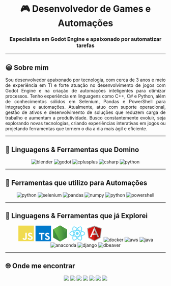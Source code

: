 <h1 align="center">🎮 Desenvolvedor de Games e Automações</h1>
<h3 align="center">Especialista em <b>Godot Engine</b> e apaixonado por automatizar tarefas</h3>

---

## 😀 Sobre mim
<p align="justify">
Sou desenvolvedor apaixonado por tecnologia, com cerca de 3 anos e meio de experiência em TI e forte atuação no desenvolvimento de jogos com Godot Engine e na criação de automações inteligentes para otimizar processos. Tenho experiência em linguagens como C++, C# e Python, além de conhecimentos sólidos em Selenium, Pandas e PowerShell para integrações e automações. Atualmente, atuo com suporte operacional, gestão de ativos e desenvolvimento de soluções que reduzem carga de trabalho e aumentam a produtividade. Busco constantemente evoluir, seja explorando novas tecnologias, criando experiências interativas em jogos ou projetando ferramentas que tornem o dia a dia mais ágil e eficiente.
</p>

---

## 🚀 Linguagens & Ferramentas que Domino
<p align="center">
  <img alt="blender" height="50" src="https://cdn.jsdelivr.net/gh/devicons/devicon@latest/icons/blender/blender-original.svg"/>
  <img alt="godot" height="50" src="https://cdn.jsdelivr.net/gh/devicons/devicon@latest/icons/godot/godot-original.svg"/>
  <img alt="cplusplus" height="50" src="https://cdn.jsdelivr.net/gh/devicons/devicon@latest/icons/cplusplus/cplusplus-original.svg">
  <img alt="csharp" height="50" src="https://cdn.jsdelivr.net/gh/devicons/devicon@latest/icons/csharp/csharp-original.svg"/>
  <img alt="python" height="50" src="https://cdn.jsdelivr.net/gh/devicons/devicon@latest/icons/python/python-original.svg"/>
</p>

---

## 🤖 Ferramentas que utilizo para Automações
<p align="center">
  <img alt="python" height="50" src="https://cdn.jsdelivr.net/gh/devicons/devicon@latest/icons/python/python-original.svg"/>
  <img alt="selenium" height="50" src="https://cdn.jsdelivr.net/gh/devicons/devicon@latest/icons/selenium/selenium-original.svg"/>
  <img alt="pandas" height="50" src="https://cdn.jsdelivr.net/gh/devicons/devicon@latest/icons/pandas/pandas-original.svg">
  <img alt="numpy" height="50" src="https://cdn.jsdelivr.net/gh/devicons/devicon@latest/icons/numpy/numpy-original.svg"/>
  <img alt="python" height="50" src="https://cdn.jsdelivr.net/gh/devicons/devicon@latest/icons/visualbasic/visualbasic-original.svg"/>
  <img alt="powershell" height="50" src="https://cdn.jsdelivr.net/gh/devicons/devicon@latest/icons/powershell/powershell-original.svg"/>
</p>

---

## 🌱 Linguagens & Ferramentas que já Explorei
<p align="center">
  <img alt="js" height="50" src="https://raw.githubusercontent.com/devicons/devicon/master/icons/javascript/javascript-plain.svg">
  <img alt="ts" height="50" src="https://raw.githubusercontent.com/devicons/devicon/master/icons/typescript/typescript-plain.svg">
  <img alt="nodejs" height="50" src="https://raw.githubusercontent.com/devicons/devicon/master/icons/nodejs/nodejs-original.svg">
  <img alt="react" height="50" src="https://raw.githubusercontent.com/devicons/devicon/master/icons/react/react-original.svg">
  <img alt="angular" height="50" src="https://raw.githubusercontent.com/devicons/devicon/master/icons/angularjs/angularjs-original.svg">
  <img alt="docker" height="50" src="https://cdn.jsdelivr.net/gh/devicons/devicon@latest/icons/docker/docker-original.svg"/>
  <img alt="aws" height="50" src="https://cdn.jsdelivr.net/gh/devicons/devicon@latest/icons/amazonwebservices/amazonwebservices-original-wordmark.svg"/>
  <img alt="java" height="50" src="https://cdn.jsdelivr.net/gh/devicons/devicon@latest/icons/java/java-original.svg"/>
  <img alt="anaconda" height="50" src="https://cdn.jsdelivr.net/gh/devicons/devicon@latest/icons/anaconda/anaconda-original.svg"/>
  <img alt="django" height="50" src="https://cdn.jsdelivr.net/gh/devicons/devicon@latest/icons/django/django-plain.svg"/>
  <img alt="dbeaver" height="50"  src="https://cdn.jsdelivr.net/gh/devicons/devicon@latest/icons/dbeaver/dbeaver-original.svg" />
</p>

---

## 🌐 Onde me encontrar
<p align="center">
  <a href="mailto:felippe.bosco751@gmail.com"><img src="https://img.shields.io/badge/Gmail-D14836?style=for-the-badge&logo=gmail&logoColor=white"></a>
  <a href="https://www.linkedin.com/in/felippe-bosco-da-cruz-126057211/"><img src="https://img.shields.io/badge/LinkedIn-0A66C2?style=for-the-badge&logo=LinkedIn&logoColor=white"></a>
  <a href="https://www.twitch.tv/felippe_cruz"><img src="https://img.shields.io/badge/Twitch-9146FF?style=for-the-badge&logo=twitch&logoColor=white"></a>
  <a href="https://twitter.com/felippeBCruz"><img src="https://img.shields.io/badge/Twitter-000000?style=for-the-badge&logo=x&logoColor=white"></a>
  <a href="https://www.hackerrank.com/profile/fcruzgit"><img src="https://img.shields.io/badge/HackerRank-2EC866?style=for-the-badge&logo=hackerrank&logoColor=white"></a>
  <a href="https://www.artstation.com/felippecruz"><img src="https://img.shields.io/badge/ArtStation-13AFF0?style=for-the-badge&logo=artstation&logoColor=white"></a>
  <a href="https://steamcommunity.com/profiles/76561199020459491/"><img src="https://img.shields.io/badge/Steam-000000?style=for-the-badge&logo=steam&logoColor=white"></a>
</p>

